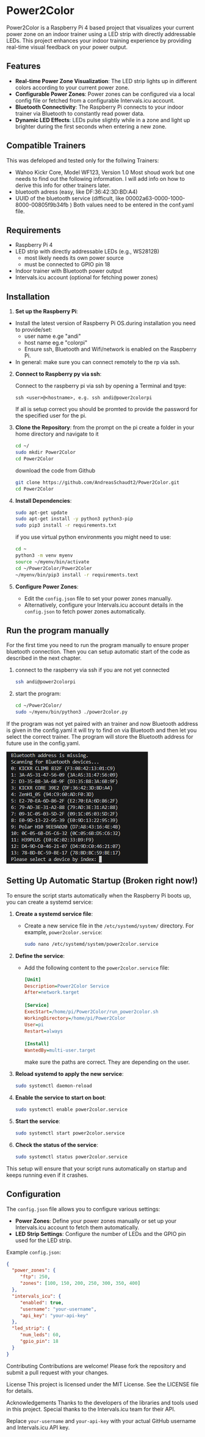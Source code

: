 # Power2Color

Power2Color is a Raspberry Pi 4 based project that visualizes your current power zone on an indoor trainer using a LED strip with directly addressable LEDs. This project enhances your indoor training experience by providing real-time visual feedback on your power output.

## Features

- **Real-time Power Zone Visualization**: The LED strip lights up in different colors according to your current power zone.
- **Configurable Power Zones**: Power zones can be configured via a local config file or fetched from a configurable Intervals.icu account.
- **Bluetooth Connectivity**: The Raspberry Pi connects to your indoor trainer via Bluetooth to constantly read power data.
- **Dynamic LED Effects**: LEDs pulse slightly while in a zone and light up brighter during the first seconds when entering a new zone.

## Compatible Trainers
This was defeloped and tested only for the follwing Trainers:
- Wahoo Kickr Core, Model WF123, Version 1.0
Most shoud work but one needs to find out the following information. I will add info on how to derive this info for other trainers later.
- bluetooth adress (easy, like DF:36:42:3D:BD:A4)
- UUID of the bluetooth service (difficult, like 00002a63-0000-1000-8000-00805f9b34fb )
Both values need to be entered in the conf.yaml file.

## Requirements

- Raspberry Pi 4
- LED strip with directly addressable LEDs (e.g., WS2812B)
  - most likely needs its own power source
  - must be connected to GPIO pin 18
- Indoor trainer with Bluetooth power output
- Intervals.icu account (optional for fetching power zones)

## Installation

1. **Set up the Raspberry Pi**:

* Install the latest version of Raspberry Pi OS.during installation you need to provide/set:
  * user name e.ge "andi"
  * host name eg.e "colorpi"
  * Ensure ssh, Bluetooth and Wifi/network is enabled on the Raspberry Pi.
* In general: make sure you can connect remotely to the rp via ssh.


2. **Connect to Raspberry py via ssh**:

    Connect to the raspberry pi via ssh by opening a Terminal and tpye:
    ```
    ssh <user>@<hostname>, e.g. ssh andi@power2colorpi
    ```
    If all is setup correct you should be promted to provide the password for the specified user for the pi.


3. **Clone the Repository**:
    from the prompt on the pi create a folder in your home directory and navigate to it
    ```sh
    cd ~/
    sudo mkdir Power2Color
    cd Power2Color
    ```

    download the code from Github
    ```sh
    git clone https://github.com/AndreasSchaudt2/Power2Color.git
    cd Power2Color
    ```

3. **Install Dependencies**:
    ```sh
    sudo apt-get update
    sudo apt-get install -y python3 python3-pip
    sudo pip3 install -r requirements.txt
    ```
    if you use virtual python environments you might need to use:
    ```sh
    cd ~
    python3 -m venv myenv
    source ~/myenv/bin/activate
    cd ~/Power2Color/Power2Coler
    ~/myenv/bin/pip3 install -r requirements.text
    ```

4. **Configure Power Zones**:
    - Edit the `config.json` file to set your power zones manually.
    - Alternatively, configure your Intervals.icu account details in the `config.json` to fetch power zones automatically.

## Run the program manually
For the first time you need to run the program manually to ensure proper bluetooth connection.
Then you can setup automatic start of the code as described in the next chapter.

1. connect to the raspberry via ssh if you are not yet connected
    ```sh
    ssh andi@power2colorpi
    ```
2. start the program:
    ```sh
    cd ~/Power2Color/
    sudo ~/myenv/bin/python3 ./power2color.py
    ```

If the program was not yet paired with an trainer and now Bluetooth address is given in the config.yaml it will try to find on via Bluetooth and then let you select the correct trainer. The program will store the Bluetooth address for future use in the config.yaml.

![Power2Color Image](connection_sequence.png)


## Setting Up Automatic Startup (Broken right now!)

To ensure the script starts automatically when the Raspberry Pi boots up, you can create a systemd service:

1. **Create a systemd service file**:
    - Create a new service file in the `/etc/systemd/system/` directory. For example, `power2color.service`:
      ```sh
      sudo nano /etc/systemd/system/power2color.service
      ```

2. **Define the service**:
    - Add the following content to the `power2color.service` file:
      ```ini
      [Unit]
      Description=Power2Color Service
      After=network.target

      [Service]
      ExecStart=/home/pi/Power2Color/run_power2color.sh
      WorkingDirectory=/home/pi/Power2Color
      User=pi
      Restart=always

      [Install]
      WantedBy=multi-user.target
      ```
      make sure the paths are correct. They are depending on the user.

3. **Reload systemd to apply the new service**:
    ```sh
    sudo systemctl daemon-reload
    ```

4. **Enable the service to start on boot**:
    ```sh
    sudo systemctl enable power2color.service
    ```

5. **Start the service**:
    ```sh
    sudo systemctl start power2color.service
    ```

6. **Check the status of the service**:
    ```sh
    sudo systemctl status power2color.service
    ```

This setup will ensure that your script runs automatically on startup and keeps running even if it crashes.

## Configuration

The `config.json` file allows you to configure various settings:

- **Power Zones**: Define your power zones manually or set up your Intervals.icu account to fetch them automatically.
- **LED Strip Settings**: Configure the number of LEDs and the GPIO pin used for the LED strip.

Example `config.json`:
```json
{
  "power_zones": {
     "ftp": 250,
     "zones": [100, 150, 200, 250, 300, 350, 400]
  },
  "intervals_icu": {
     "enabled": true,
     "username": "your-username",
     "api_key": "your-api-key"
  },
  "led_strip": {
     "num_leds": 60,
     "gpio_pin": 18
  }
}
```


Contributing
Contributions are welcome! Please fork the repository and submit a pull request with your changes.

License
This project is licensed under the MIT License. See the LICENSE file for details.

Acknowledgements
Thanks to the developers of the libraries and tools used in this project.
Special thanks to the Intervals.icu team for their API.


Replace `your-username` and `your-api-key` with your actual GitHub username and Intervals.icu API key.